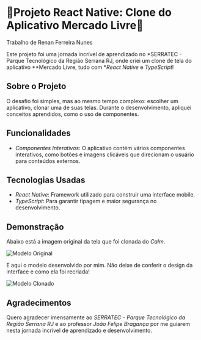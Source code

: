 # 🛒Projeto React Native: Clone do Aplicativo Mercado Livre🛒

Trabalho de Renan Ferreira Nunes

Este projeto foi uma jornada incrível de aprendizado no *SERRATEC - Parque Tecnológico da Região Serrana RJ, onde criei um clone de tela do aplicativo **Mercado Livre, tudo com **React Native* e *TypeScript*!

## Sobre o Projeto

O desafio foi simples, mas ao mesmo tempo complexo: escolher um aplicativo, clonar uma de suas telas. Durante o desenvolvimento, apliquei conceitos aprendidos, como o uso de componentes.

## Funcionalidades

- *Componentes Interativos*: O aplicativo contém vários componentes interativos, como botões e imagens clicáveis ​​que direcionam o usuário para conteúdos externos.

## Tecnologias Usadas

- *React Native*: Framework utilizado para construir uma interface mobile.
- *TypeScript*: Para garantir tipagem e maior segurança no desenvolvimento.

## Demonstração

Abaixo está a imagem original da tela que foi clonada do *Calm*. 

![Modelo Original]()

E aqui o modelo desenvolvido por mim. Não deixe de conferir o design da interface e como ela foi recriada!

![Modelo Clonado]()


## Agradecimentos

Quero agradecer imensamente ao *SERRATEC - Parque Tecnológico da Região Serrana RJ* e ao professor *João Felipe Bragança* por me guiarem nesta jornada incrível de aprendizado e 
desenvolvimento.
